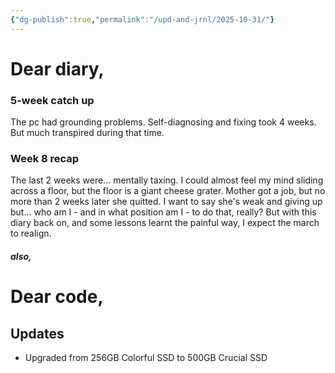 ```yaml
---
{"dg-publish":true,"permalink":"/upd-and-jrnl/2025-10-31/"}
---
```


# Dear diary,
### 5-week catch up
The pc had grounding problems. Self-diagnosing and fixing took 4 weeks. But much transpired during that time.
### Week 8 recap
The last 2 weeks were... mentally taxing. I could almost feel my mind sliding across a floor, but the floor is a giant cheese grater.
Mother got a job, but no more than 2 weeks later she quitted.
I want to say she's weak and giving up but... who am I - and in what position am I - to do that, really?
But with this diary back on, and some lessons learnt the painful way, I expect the march to realign.

##### also,
# Dear code,
## Updates
- Upgraded from 256GB Colorful SSD to 500GB Crucial SSD